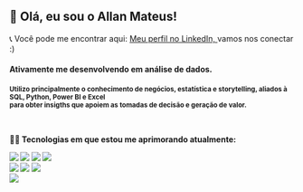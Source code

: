 ## 👋 Olá, eu sou o Allan Mateus!

<span>📞 Você pode me encontrar aqui: </span> <a href="linkedin.com/in/allanpmateus">Meu perfil no LinkedIn, </a><span>vamos nos conectar :)</span>
<h4>Ativamente me desenvolvendo em análise de dados.<h4>

<small>Utilizo principalmente o conhecimento de negócios, estatística e storytelling, aliados à SQL, Python, Power BI e Excel<br> para obter insigths que apoiem as tomadas de decisão e geração de valor.</small>
 
<br>
 
 
 <span>🌱🧠 Tecnologias em que estou me aprimorando atualmente:</span>
    <div>
         <img src="https://img.shields.io/badge/Python-14354C?style=for-the-badge&logo=python&logoColor=white"/> 
         <img src="https://img.shields.io/badge/Microsoft_Excel-217346?style=for-the-badge&logo=microsoft-excel&logoColor=white"/>
         <img src="https://img.shields.io/badge/MySQL-00000F?style=for-the-badge&logo=mysql&logoColor=white"/>
         <img src="https://img.shields.io/badge/Git-E34F26?style=for-the-badge&logo=git&logoColor=white"/>
            <br>
         <img src="https://img.shields.io/badge/Google_Cloud-4285F4?style=for-the-badge&logo=google-cloud&logoColor=white"/>
         <img src="https://img.shields.io/badge/Jupyter-F37626.svg?&style=for-the-badge&logo=Jupyter&logoColor=white"/>
         <img src="https://img.shields.io/badge/Figma-F24E1E?style=for-the-badge&logo=figma&logoColor=white"/>     
         <img src="https://img.shields.io/badge/Databricks-FF3621?style=for-the-badge&logo=Databricks&logoColor=white"/>  
    </div>
     


<!---
allanmateus/allanmateus is a ✨ special ✨ repository because its `README.md` (this file) appears on your GitHub profile.
You can click the Preview link to take a look at your changes.
---!>
